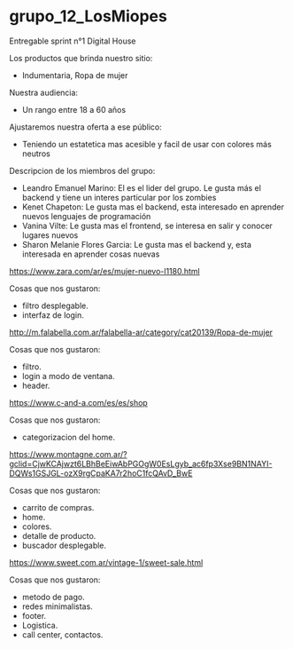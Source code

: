 # grupo_12_LosMiopes
Entregable sprint  n°1 Digital House

Los productos que brinda nuestro sitio:
* Indumentaria, Ropa de mujer

Nuestra  audiencia:
* Un rango entre 18 a 60 años

Ajustaremos nuestra oferta a ese público:
* Teniendo un estatetica mas acesible y facil de usar con colores más neutros 

Descripcion de los miembros del grupo:
* Leandro Emanuel Marino: El es el lider del grupo. Le gusta más el backend y tiene un interes particular por los zombies 
* Kenet Chapeton: Le gusta mas el backend, esta interesado en aprender nuevos lenguajes de programación
* Vanina Vilte: Le gusta mas el frontend, se interesa en salir y conocer lugares nuevos
* Sharon Melanie Flores Garcia: Le gusta mas el backend y, esta interesada en aprender cosas nuevas

https://www.zara.com/ar/es/mujer-nuevo-l1180.html

Cosas que nos gustaron: 
* filtro desplegable.
* interfaz de login.

http://m.falabella.com.ar/falabella-ar/category/cat20139/Ropa-de-mujer

Cosas que nos gustaron: 
* filtro. 
* login a modo de ventana.
* header. 

https://www.c-and-a.com/es/es/shop

Cosas que nos gustaron: 
* categorizacion del home.

https://www.montagne.com.ar/?gclid=CjwKCAjwzt6LBhBeEiwAbPGOgW0EsLgyb_ac6fp3Xse9BN1NAYI-DQWs1GSJGL-ozX9rgCpaKA7r2hoC1fcQAvD_BwE

Cosas que nos gustaron: 
* carrito de compras. 
* home. 
* colores. 
* detalle de producto. 
* buscador desplegable. 


https://www.sweet.com.ar/vintage-1/sweet-sale.html

Cosas que nos gustaron: 
* metodo de pago.
* redes minimalistas.
* footer. 
* Logistica. 
* call center, contactos. 


